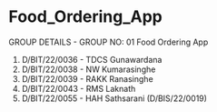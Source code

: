 # Food_Ordering_App
 GROUP DETAILS - GROUP NO: 01
Food Ordering App

01. D/BIT/22/0036 - TDCS Gunawardana
02. D/BIT/22/0038 - NW Kumarasinghe
03. D/BIT/22/0039 - RAKK Ranasinghe
04. D/BIT/22/0043 - RMS Laknath
05. D/BIT/22/0055 - HAH Sathsarani
    (D/BIS/22/0019)

